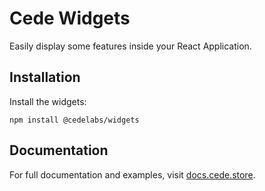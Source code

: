 # Cede Widgets

Easily display some features inside your React Application.

## Installation

Install the widgets:

`npm install @cedelabs/widgets`

## Documentation

For full documentation and examples, visit [docs.cede.store](https://docs.cede.store/widgets-package).
